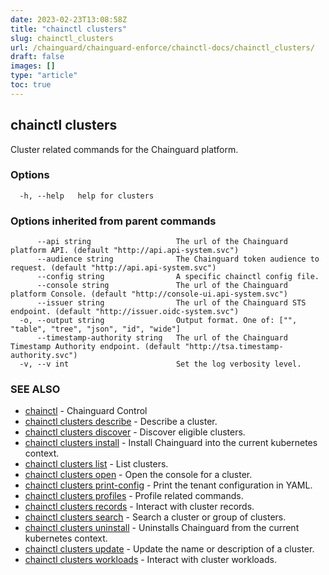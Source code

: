 ```yaml
---
date: 2023-02-23T13:08:58Z
title: "chainctl clusters"
slug: chainctl_clusters
url: /chainguard/chainguard-enforce/chainctl-docs/chainctl_clusters/
draft: false
images: []
type: "article"
toc: true
---
```

## chainctl clusters

Cluster related commands for the Chainguard platform.

### Options

```
  -h, --help   help for clusters
```

### Options inherited from parent commands

```
      --api string                   The url of the Chainguard platform API. (default "http://api.api-system.svc")
      --audience string              The Chainguard token audience to request. (default "http://api.api-system.svc")
      --config string                A specific chainctl config file.
      --console string               The url of the Chainguard platform Console. (default "http://console-ui.api-system.svc")
      --issuer string                The url of the Chainguard STS endpoint. (default "http://issuer.oidc-system.svc")
  -o, --output string                Output format. One of: ["", "table", "tree", "json", "id", "wide"]
      --timestamp-authority string   The url of the Chainguard Timestamp Authority endpoint. (default "http://tsa.timestamp-authority.svc")
  -v, --v int                        Set the log verbosity level.
```

### SEE ALSO

* [chainctl](/chainguard/chainguard-enforce/chainctl-docs/chainctl/)	 - Chainguard Control
* [chainctl clusters describe](/chainguard/chainguard-enforce/chainctl-docs/chainctl_clusters_describe/)	 - Describe a cluster.
* [chainctl clusters discover](/chainguard/chainguard-enforce/chainctl-docs/chainctl_clusters_discover/)	 - Discover eligible clusters.
* [chainctl clusters install](/chainguard/chainguard-enforce/chainctl-docs/chainctl_clusters_install/)	 - Install Chainguard into the current kubernetes context.
* [chainctl clusters list](/chainguard/chainguard-enforce/chainctl-docs/chainctl_clusters_list/)	 - List clusters.
* [chainctl clusters open](/chainguard/chainguard-enforce/chainctl-docs/chainctl_clusters_open/)	 - Open the console for a cluster.
* [chainctl clusters print-config](/chainguard/chainguard-enforce/chainctl-docs/chainctl_clusters_print-config/)	 - Print the tenant configuration in YAML.
* [chainctl clusters profiles](/chainguard/chainguard-enforce/chainctl-docs/chainctl_clusters_profiles/)	 - Profile related commands.
* [chainctl clusters records](/chainguard/chainguard-enforce/chainctl-docs/chainctl_clusters_records/)	 - Interact with cluster records.
* [chainctl clusters search](/chainguard/chainguard-enforce/chainctl-docs/chainctl_clusters_search/)	 - Search a cluster or group of clusters.
* [chainctl clusters uninstall](/chainguard/chainguard-enforce/chainctl-docs/chainctl_clusters_uninstall/)	 - Uninstalls Chainguard from the current kubernetes context.
* [chainctl clusters update](/chainguard/chainguard-enforce/chainctl-docs/chainctl_clusters_update/)	 - Update the name or description of a cluster.
* [chainctl clusters workloads](/chainguard/chainguard-enforce/chainctl-docs/chainctl_clusters_workloads/)	 - Interact with cluster workloads.


